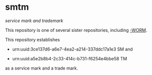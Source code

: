 smtm
====

_service mark and trademark_

This repository is one of several sister repositories, including
[-WORM](https://github.com/dmparrishphd/smtm-WORM).

This repository establishes

- urn:uuid:3ce137d6-a6e7-4ea2-a214-337ddc17a1e3 SM and

- urn:uuid:a5e2b8b4-2c33-414c-b731-f6254e4bbe58 TM

as a service mark and a trade mark. 
